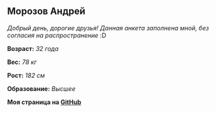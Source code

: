 ## Морозов Андрей

_Добрый день, дорогие друзья!_ 
_Данная анкета заполнена мной, без согласия на распространение_ :D

**Возраст:**
_32 года_

**Вес:**
_78 кг_

**Рост:**
_182 см_

**Образование:**
_Высшее_

**Моя страница на [GitHub](https://github.com/MorozJP)**
